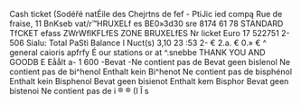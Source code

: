Cash ticket (Sodéřé natÉile des Chejrtns de fef - PtiJic ied compą Rue de fraise, 11 BnKseb vat/r™HRUXELf es BE0»3d30 sre 8174 61 78 STANDARD TfCKET efass ZWrWflKFLfES ZONE BRUXELfES Nr licket Euro 17 522751 2-506 Sialu: Total PaStì Balance I Nuct(s) 3,10 23 :53 2- € 2.a. € 0.» € ^ general caioris apfrfy É our stations or at ^.snebbe THANK YOU AND GOODB E Eẳẳlt a- 1 600 -Bevat -Ne contient pas de Bevat geen bislenol Ne contient pas de bi^henol Enthalt kein Bi^henot Ne contient pas de bisphénol Enthalt kein Bisphenol Bevat geen bisienot Enthalt kem Bisphor Bevat geen bistenoi Ne contient pas de i ® ® (I Ĩ s